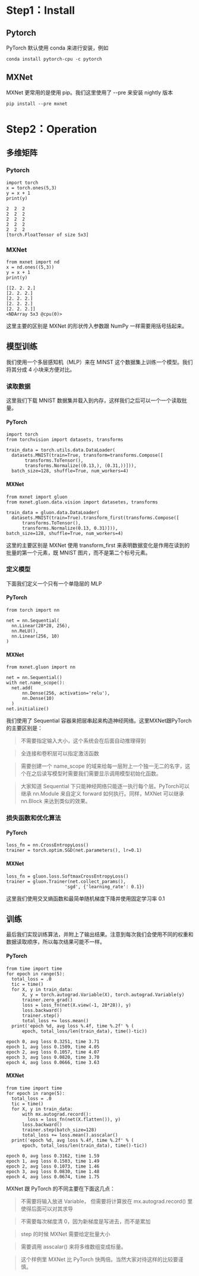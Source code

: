 # Step1：Install
## Pytorch
PyTorch 默认使用 conda 来进行安装，例如

```conda install pytorch-cpu -c pytorch```
## MXNet
MXNet 更常用的是使用 pip。我们这里使用了 --pre 来安装 nightly 版本

```pip install --pre mxnet```
# Step2：Operation
## 多维矩阵
### Pytorch
```
import torch
x = torch.ones(5,3)
y = x + 1
print(y)
```
```
2  2  2
2  2  2
2  2  2
2  2  2
2  2  2
[torch.FloatTensor of size 5x3]
```
### MXNet
```
from mxnet import nd
x = nd.ones((5,3))
y = x + 1
print(y)
```
```
[[2. 2. 2.]
[2. 2. 2.]
[2. 2. 2.]
[2. 2. 2.]
[2. 2. 2.]]
<NDArray 5x3 @cpu(0)>
```
这里主要的区别是 MXNet 的形状传入参数跟 NumPy 一样需要用括号括起来。
## 模型训练
我们使用一个多层感知机（MLP）来在 MINST 这个数据集上训练一个模型。我们将其分成 4 小块来方便对比。
### 读取数据
这里我们下载 MNIST 数据集并载入到内存，这样我们之后可以一个一个读取批量。
#### PyTorch
```
import torch
from torchvision import datasets, transforms

train_data = torch.utils.data.DataLoader(
  datasets.MNIST(train=True, transform=transforms.Compose([
       transforms.ToTensor(),
       transforms.Normalize((0.13,), (0.31,))])),
  batch_size=128, shuffle=True, num_workers=4)
  ```
#### MXNet
```
from mxnet import gluon
from mxnet.gluon.data.vision import datasetes, transforms

train_data = gluon.data.DataLoader(
  datasets.MNIST(train=True).transform_first(transforms.Compose([
      transforms.ToTensor(),
      transforms.Normalize(0.13, 0.31)])),
batch_size=128, shuffle=True, num_workers=4)
```
这里的主要区别是 MXNet 使用 transform_first 来表明数据变化是作用在读到的批量的第一个元素，既 MNIST 图片，而不是第二个标号元素。
### 定义模型
下面我们定义一个只有一个单隐层的 MLP
#### PyTorch
```
from torch import nn

net = nn.Sequential(
  nn.Linear(28*28, 256),
  nn.ReLU(),
  nn.Linear(256, 10)
)
```
#### MXNet
```
from mxnet.gluon import nn

net = nn.Sequential()
with net.name_scope():
  net.add(
      nn.Dense(256, activation='relu'),
      nn.Dense(10)
  )
net.initialize()
```
我们使用了 Sequential 容器来把层串起来构造神经网络。这里MXNet跟PyTorch的主要区别是：

>不需要指定输入大小，这个系统会在后面自动推理得到

>全连接和卷积层可以指定激活函数

>需要创建一个 name_scope 的域来给每一层附上一个独一无二的名字，这个在之后读写模型时需要我们需要显示调用模型初始化函数。

>大家知道 Sequential 下只能神经网络只能逐一执行每个层。PyTorch可以继承 nn.Module 来自定义 forward 如何执行。同样，MXNet 可以继承 nn.Block 来达到类似的效果。
### 损失函数和优化算法
#### PyTorch
```
loss_fn = nn.CrossEntropyLoss()
trainer = torch.optim.SGD(net.parameters(), lr=0.1)
```
#### MXNet
```
loss_fn = gluon.loss.SoftmaxCrossEntropyLoss()
trainer = gluon.Trainer(net.collect_params(),
                      'sgd', {'learning_rate': 0.1})
```
这里我们使用交叉熵函数和最简单随机梯度下降并使用固定学习率 0.1
## 训练
最后我们实现训练算法，并附上了输出结果。注意到每次我们会使用不同的权重和数据读取顺序，所以每次结果可能不一样。
#### PyTorch
```
from time import time
for epoch in range(5):
  total_loss = .0
  tic = time()
  for X, y in train_data:
      X, y = torch.autograd.Variable(X), torch.autograd.Variable(y)
      trainer.zero_grad()
      loss = loss_fn(net(X.view(-1, 28*28)), y)
      loss.backward()
      trainer.step()
      total_loss += loss.mean()
  print('epoch %d, avg loss %.4f, time %.2f' % (
      epoch, total_loss/len(train_data), time()-tic))
```
```
epoch 0, avg loss 0.3251, time 3.71
epoch 1, avg loss 0.1509, time 4.05
epoch 2, avg loss 0.1057, time 4.07
epoch 3, avg loss 0.0820, time 3.70
epoch 4, avg loss 0.0666, time 3.63
```
#### MXNet
```
from time import time
for epoch in range(5):
  total_loss = .0
  tic = time()
  for X, y in train_data:
      with mx.autograd.record():
        loss = loss_fn(net(X.flatten()), y)
      loss.backward()
      trainer.step(batch_size=128)
      total_loss += loss.mean().asscalar()
  print('epoch %d, avg loss %.4f, time %.2f' % (
      epoch, total_loss/len(train_data), time()-tic))
```
```
epoch 0, avg loss 0.3162, time 1.59
epoch 1, avg loss 0.1503, time 1.49
epoch 2, avg loss 0.1073, time 1.46
epoch 3, avg loss 0.0830, time 1.48
epoch 4, avg loss 0.0674, time 1.75
```
MXNet 跟 PyTorch 的不同主要在下面这几点：

>不需要将输入放进 Variable， 但需要将计算放在 mx.autograd.record() 里使得后面可以对其求导

>不需要每次梯度清 0，因为新梯度是写进去，而不是累加

>step 的时候 MXNet 需要给定批量大小

>需要调用 asscalar() 来将多维数组变成标量。

>这个样例里 MXNet 比 PyTorch 快两倍。当然大家对待这样的比较要谨慎。
